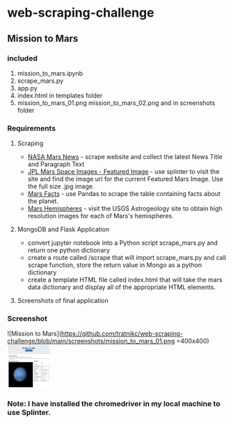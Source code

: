 # web-scraping-challenge

## Mission to Mars

### included

1. mission_to_mars.ipynb
2. scrape_mars.py
3. app.py
4. index.html in templates folder
5. mission_to_mars_01.png mission_to_mars_02.png and in screenshots folder

### Requirements
1. Scraping
    * [NASA Mars News](https://mars.nasa.gov/news/) - scrape website and collect the latest News Title and Paragraph Text
    * [JPL Mars Space Images - Featured Image](https://www.jpl.nasa.gov/spaceimages/?search=&category=Mars) - use splinter to visit the site and find the image url for the current Featured Mars Image. Use the full size .jpg image.
    * [Mars Facts](https://space-facts.com/mars/) - use Pandas to scrape the table containing facts about the planet.
    * [Mars Hemispheres](https://astrogeology.usgs.gov/search/results?q=hemisphere+enhanced&k1=target&v1=Mars) - visit the USGS Astrogeology site to obtain high resolution images for each of Mars's hemispheres.

2. MongoDB and Flask Application
    * convert jupyter notebook into a Python script scrape_mars.py and return one python dictionary
    * create a route called /scrape that will import scrape_mars.py and call scrape function, store the return value in Mongo as a python dictionary
    * create a template HTML file called index.html that will take the mars data dictionary and display all of the appropriate HTML elements.

3. Screenshots of final application

### Screenshot
![Mission to Mars](https://github.com/tratnikc/web-scraping-challenge/blob/main/screenshots/mission_to_mars_01.png =400x400)
<img src="https://github.com/tratnikc/web-scraping-challenge/blob/main/screenshots/mission_to_mars_01.png" width="100" height="100"/>

### Note: I have installed the chromedriver in my local machine to use Splinter.
